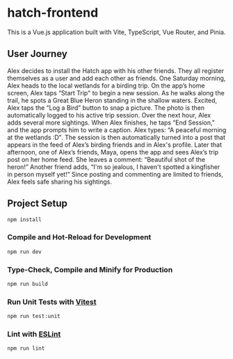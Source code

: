 # hatch-frontend

This is a Vue.js application built with Vite, TypeScript, Vue Router, and Pinia.

## User Journey

Alex decides to install the Hatch app with his other friends. They all register themselves as a user and add each other as friends. One Saturday morning, Alex heads to the local wetlands for a birding trip. On the app’s home screen, Alex taps “Start Trip" to begin a new session. As he walks along the trail, he spots a Great Blue Heron standing in the shallow waters. Excited, Alex taps the “Log a Bird” button to snap a picture. The photo is then automatically logged to his active trip session. Over the next hour, Alex adds several more sightings. When Alex finishes, he taps “End Session," and the app prompts him to write a caption. Alex types: “A peaceful morning at the wetlands :D". The session is then automatically turned into a post that appears in the feed of Alex’s birding friends and in Alex's profile. Later that afternoon, one of Alex’s friends, Maya, opens the app and sees Alex’s trip post on her home feed. She leaves a comment: “Beautiful shot of the heron!” Another friend adds, “I'm so jealous, I haven't spotted a kingfisher in person myself yet!” Since posting and commenting are limited to friends, Alex feels safe sharing his sightings.

## Project Setup

```sh
npm install
```

### Compile and Hot-Reload for Development

```sh
npm run dev
```

### Type-Check, Compile and Minify for Production

```sh
npm run build
```

### Run Unit Tests with [Vitest](https://vitest.dev/)

```sh
npm run test:unit
```

### Lint with [ESLint](https://eslint.org/)

```sh
npm run lint
```
